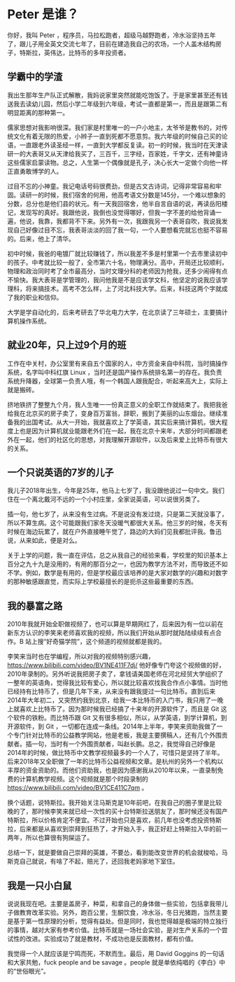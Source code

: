 # Peter 是谁？

你好，我叫 Peter ，程序员，马拉松跑者，超级马越野跑者，冷水浴坚持五年了，跟儿子用全英文交流七年了，目前在建造我自己的农场，一个人盖木结构房子，特斯拉，英伟达，比特币的多年投资者。

## 学霸中的学渣

我出生那年生产队正式解散，我妈说家里突然就能吃饱饭了。于是家里甚至还有钱送我去读幼儿园，然后小学二年级到六年级，考试一直都是第一，而且是跟第二有明显距离的那种第一。

儒家思想对我影响很深。我们家是村里唯一的一户小地主，太爷爷是教书的，对传统文化有着无限的热爱，小辫子一直到死都不愿意剪。我六年级的时候自己买的论语，一直跟老外读圣经一样，一直到大学都反复读。初一的时候，我当时在天津读研一的大表哥又从天津给我买了，三百千，三字经，百家姓，千字文，还有神童诗这些儒家启蒙读物。总之，人生第一个偶像就是孔子，决心长大一定做个向他一样正直勇敢博学的人。

过目不忘的小神童。我记电话号码很费劲，但是古文古诗词，记得非常容易和牢固。读研一的时候，我们宿舍的何用，他高考语文分数是145分，一个难以想象的分数，总分也是他们县的状元。有一天我回宿舍，他半自言自语的说，再读岳阳楼记，发现写的真好。我跟他说，我倒也没觉得哪好，但我一字不差的给他背诵一遍，他说，我靠，我都背不下来。另外有一次，我跟我另一个表哥自吹，我说我发现自己好像过目不忘，我表哥淡淡的回了我一句，一个人要想看完就忘也挺不容易的。后来，他上了清华。

初中时候，我爸的电镀厂就比较赚钱了，所以我差不多是村里第一个去市里读初中的孩子。中考就比较一般了，全市第六十名，物理满分。高中，开局还比较顺利，物理和政治同时考了全市最高分，当时文理分科的老师因为抢我，还多少闹得有点不愉快。我大表哥是学管理的，我问他我是不是应该学文科，他坚定的说我应该学理科，将来搞技术。高考不怎么样，上了河北科技大学。后来，科技这两个字就成了我的职业和信仰。

大学是学自动化的，后来考研去了华北电力大学，在北京读了三年硕士，主要搞计算机操作系统。

## 就业20年，只上过9个月的班

工作在中关村，办公室里有来自五个国家的人，中方资金来自中科院，当时搞操作系统，名字叫中科红旗 Linux ，当时还是国产操作系统排名第一的存在。我负责系统升降器，全球第一负责人哦，有一个韩国人跟我配合，听起来高大上，实际上就是搬砖。

挤地铁挤了整整九个月，我人生唯一一份真正意义的全职工作就结束了。我把我爸给我在北京买的房子卖了，变身百万富翁，辞职，搬到了美丽的山东烟台。继续准备我的出国考试。从大一开始，我就喜欢上了学英语，其实后来搞计算机，很大程度上也是因为计算机就业能跟老外们在一起，我在北京十来年，大部分时间都跟老外在一起，他们的社区化的思想，对我理解开源软件，以及后来爱上比特币有很大的关系。

## 一个只说英语的7岁的儿子

我儿子2018年出生，今年是25年，他马上七岁了，我没跟他说过一句中文。我们住在一个离北戴河不远的一个小村庄里，全家说英语，可以说很另类了。

插一句，他七岁了，从来没有生过病。不是说没有发过烧，只是第二天就没事了，所以不算生病。这个可能跟我们家冬天没暖气都很大关系。他三岁的时候，冬天有时候在海边玩累了，就在户外直接睡午觉了，路边的大妈们见我都批评我。鲁迅说，从来如此，便是对么。

关于上学的问题，我一直在评估，总之从我自己的经验来看，学校里的知识基本上百分之九十九是没用的，有用的那百分之一，也因为教学方法不对，而导致还不如不学。例如，数学是有用的，但是学校最应该培养的是大家对数学的兴趣和对数字的那种敏感跟直觉，而实际上学校最擅长的是扼杀这些最重要的东西。

## 我的暴富之路

2010年我就开始全职做视频了，也可以算是早期网红了，后来因为有一位以前在新东方认识的李笑来老师喜欢我的视频，所以我们开始从那时就陆陆续续有点合作。B 站上搜“好奇猫学院”，这个频道的视频就都是我的。

李笑来当时也在学编程，所以对我的视频特别感兴趣，https://www.bilibili.com/video/BV1NE411F7dj/ 他好像专门夸这个视频做的好，2010年录制的。另外听说我把房子卖了，拿钱请美国老师在河北经贸大学组织了一整年的英语角，觉得我比较有爱心，所以就比较喜欢找我合作点小事情。当时他已经持有比特币了，但是几年下来，从来没有跟我提过一句比特币。直到后来2014年大年初二，又突然约我到北京，给我一本比特币的入门书，我只用了一晚上就喜欢上比特币了。因为那时候我已经搞了十来年的开源软件了，而且是 Git 这个软件的铁粉。而比特币跟 Git 又有很多相似，所以，从学英语，到学计算机，到开源软件，到 Git ，一切都在连成一条线。2014年上半年，李笑来资助我做了一个专门针对比特币的公益教学网站，他是老板，我是主要撰稿人，还有几个外围贡献者。插一句，当时有一个外围贡献者，叫赵长鹏。总之，我觉得自己好像是2014年的时候，做比特币中文教学视频最多的一个人了，可惜只是坚持了半年。后来2018年又全职做了一年的比特币公益视频和文章。是杭州的另外一个机构以丰厚的资金资助的。而他们资助我，也是因为感谢我从2010年以来，一直录制免费的计算机教学视频。这个视频就是那个时段录制的 https://www.bilibili.com/video/BV1CE411C7qm 。

换个话题，说特斯拉。我开始关注马斯克是10年前吧，在我自己的圈子里是比较晚的了，那时候李笑来就已经一次性的买十台特斯拉送朋友了，那时候还没有国产特斯拉，所以价格肯定不便宜。不过开始也只是喜欢，前几年也没考虑投资特斯拉，后来都是从喜欢到崇拜到狂热了，才开始入手，我正好赶上特斯拉入华的前一两年，所以也算很有狗屎运了。

总结一下，就是要做自己崇拜的英雄，不要怂，看到能改变世界的机会就梭哈，马斯克自己就说，有啥了不起，赔光了，还回我老妈家地下室住。

## 我是一只小白鼠

说说我现在吧。主要是盖房子，种菜，和拿自己的身体做一些实验，包括拿我带儿子做教育改革实验。另外，跑百公里，生酮饮食，冷水浴，冬日光猪跑，当然主要是基于第一性原理的分析，觉得有益处。但是同时，我也觉得越是极端的特立独行的事情，越对大家有参考价值。比特币就是一场社会实验，是对生产关系的一个尝试性的改进。实验成功了就是教材，不成功也是反面教材，都有价值。

我觉得一个人就应该是宁鸣而死，不默而生。最后，用 David Goggins 的一句话和大家共勉，fuck people and be savage 。people 就是单依纯唱的《李白》中的“世俗眼光”。

